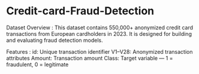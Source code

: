 # Credit-card-Fraud-Detection
Dataset Overview :
This dataset contains 550,000+ anonymized credit card transactions from European cardholders in 2023. It is designed for building and evaluating fraud detection models.

Features : 
id: Unique transaction identifier
V1–V28: Anonymized transaction attributes
Amount: Transaction amount
Class: Target variable — 1 = fraudulent, 0 = legitimate
